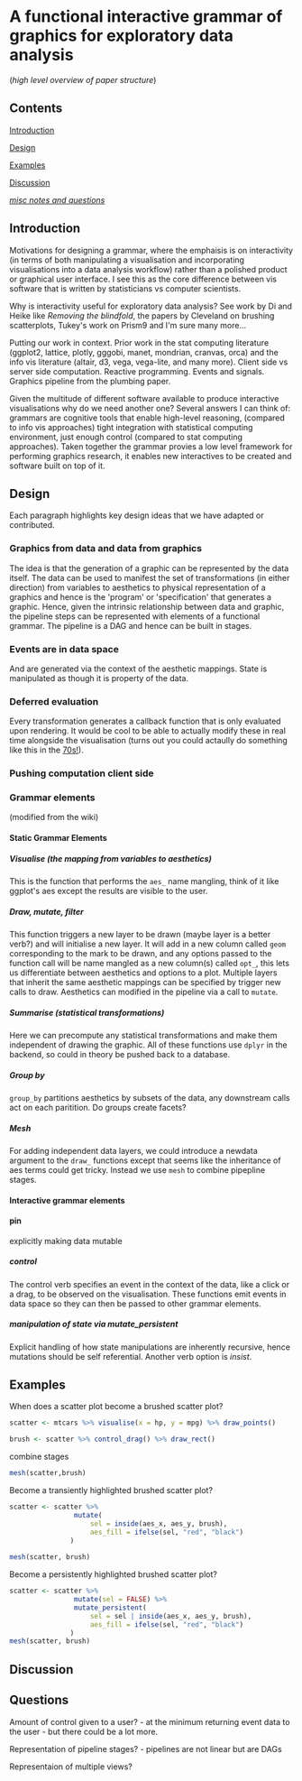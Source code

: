 # A functional interactive grammar of graphics for exploratory data analysis
(_high level overview of paper structure_)

## Contents
[Introduction](##introduction)

[Design](##design)

[Examples](##examples)

[Discussion](##discussion)  

[_misc notes and questions_](##questions)


## Introduction

Motivations for designing a grammar, where the emphaisis is on interactivity (in terms of both manipulating a visualisation and incorporating visualisations into a data analysis workflow) rather than a polished product or graphical user interface. I see this as the core difference between vis software that is written by statisticians vs computer scientists.  

Why is interactivity useful for exploratory data analysis? See work by Di and Heike like _Removing the blindfold_, the papers by Cleveland on brushing scatterplots, Tukey's work on Prism9 and I'm sure many more...


Putting our work in context. Prior work in the stat computing literature (ggplot2, lattice, plotly, gggobi, manet, mondrian, cranvas, orca) and the info vis literature (altair, d3, vega, vega-lite, and many more). Client side vs server side computation. Reactive programming. Events and signals. Graphics pipeline from the plumbing paper. 

Given the multitude of different software available to produce interactive visualisations why do we need another one? Several answers I can think of: grammars are cognitive tools that enable high-level reasoning, (compared to info vis approaches) tight integration with statistical computing environment, just enough control (compared to stat computing approaches). Taken together the grammar provies a low level framework for performing graphics research, it enables new interactives to be created and software built on top of it.


## Design

Each paragraph highlights key design ideas that we have adapted or contributed. 

### Graphics from data and data from graphics

The idea is that the generation of a graphic can be represented by the data itself. The data can be used to manifest the set of transformations (in either direction) from variables to aesthetics to physical representation of a graphics and hence is the 'program' or 'specification' that generates a graphic. Hence, given the intrinsic relationship between data and graphic, the pipeline steps can be represented with elements of a functional grammar. The pipeline is a DAG and hence can be built in stages.


### Events are in data space
And are generated via the context of the aesthetic mappings. State is manipulated as though it is property of the data. 


### Deferred evaluation
Every transformation generates a callback function that is only evaluated upon rendering. It would be cool to be able to actually modify these in real time alongside the visualisation (turns out you could actaully do something like this in the [70s!](http://www.righto.com/2017/10/the-xerox-alto-smalltalk-and-rewriting.html)).

### Pushing computation client side


### Grammar elements

(modified from the wiki)

#### Static Grammar Elements
##### Visualise (the mapping from variables to aesthetics)

This is the function that performs the `aes_` name mangling, think of it like ggplot's aes except the results are visible to the user.


##### Draw, mutate, filter

This function triggers a new layer to be drawn (maybe layer is a better verb?) and will initialise a new layer. It will add in a new column called `geom` corresponding to the mark to be drawn, and any options passed to the function call will be name mangled as a new column(s) called `opt_`, this lets us differentiate between aesthetics and options to a plot. Multiple layers that inherit the same aesthetic mappings can be specified by trigger new calls to draw.
Aesthetics can modified in the pipeline via a call to `mutate`.

##### Summarise (statistical transformations)

Here we can precompute any statistical transformations and make them independent of drawing the graphic. All of these functions use `dplyr` in the backend, so could in theory be pushed back to a database.

##### Group by

`group_by` partitions aesthetics by subsets of the data, any downstream calls act on each paritition. Do groups create facets?

##### Mesh

For adding independent data layers, we could introduce a newdata argument to the `draw_` functions except that seems like the inheritance of aes terms could get tricky. Instead we use  `mesh` to combine pipepline stages.


#### Interactive grammar elements

#### pin
explicitly making data mutable

##### control

The control verb specifies an event in the context of the data, like a click or a drag, to be observed on the visualisation. These functions emit events in data space so they can then be passed to other grammar elements.

##### manipulation of state via mutate_persistent   

Explicit handling of how state manipulations are inherently recursive, hence mutations should be self referential. Another verb option is _insist_.
## Examples

When does a scatter plot become a brushed scatter plot?
```r
scatter <- mtcars %>% visualise(x = hp, y = mpg) %>% draw_points()
```

```r
brush <- scatter %>% control_drag() %>% draw_rect()
```

combine stages

```r
mesh(scatter,brush)
```


Become a transiently highlighted brushed scatter plot?

```r
scatter <- scatter %>% 
				mutate(
					sel = inside(aes_x, aes_y, brush),
					aes_fill = ifelse(sel, "red", "black")
			   )
			   
mesh(scatter, brush)
```

Become a persistently highlighted brushed scatter plot?

```r
scatter <- scatter %>% 
				mutate(sel = FALSE) %>%
				mutate_persistent(
					sel = sel | inside(aes_x, aes_y, brush),
					aes_fill = ifelse(sel, "red", "black")
			   )
mesh(scatter, brush)
```


## Discussion


## Questions

Amount of control given to a user? - at the minimum returning event data to the user - but there could be a lot more.

Representation of pipeline stages? - pipelines are not linear but are DAGs 

Representaion of multiple views?





